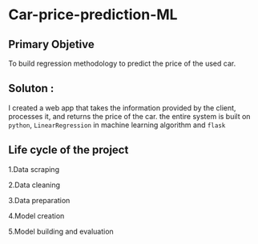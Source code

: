 # Car-price-prediction-ML

## Primary Objetive 

To build regression methodology to predict the price of the used car. 

## Soluton :

 I created a web app that takes the information provided by the client, processes it, and returns the price of the car. the entire system is built on  `python`, `LinearRegression` in machine learning algorithm and `flask`


## Life cycle of the project

1.Data scraping

2.Data cleaning

3.Data preparation

4.Model creation

5.Model building and evaluation
